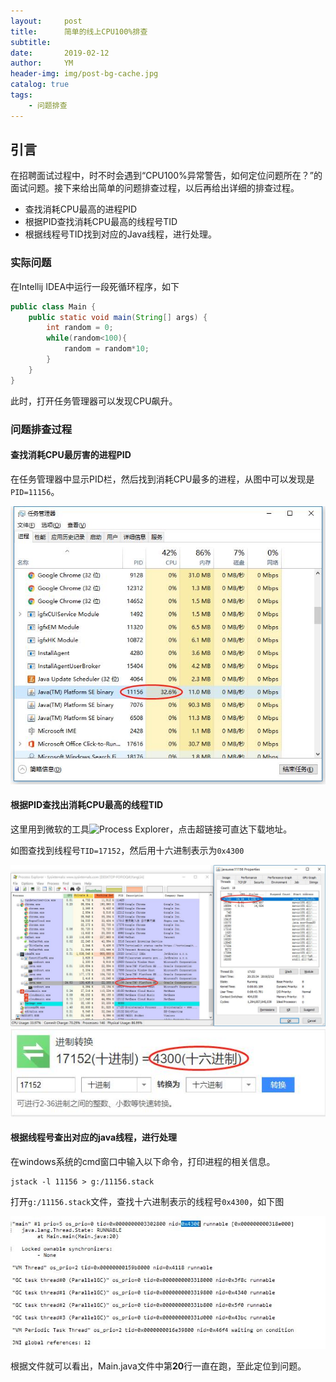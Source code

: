 ```yaml
---
layout:     post
title:      简单的线上CPU100%排查
subtitle:   
date:       2019-02-12
author:     YM
header-img: img/post-bg-cache.jpg
catalog: true
tags:
    - 问题排查
---
```


## 引言

在招聘面试过程中，时不时会遇到“CPU100%异常警告，如何定位问题所在？”的面试问题。接下来给出简单的问题排查过程，以后再给出详细的排查过程。

- 查找消耗CPU最高的进程PID
- 根据PID查找消耗CPU最高的线程号TID
- 根据线程号TID找到对应的Java线程，进行处理。

### 实际问题

在Intellij IDEA中运行一段死循环程序，如下

```java
public class Main {
    public static void main(String[] args) {
        int random = 0;
        while(random<100){
            random = random*10;
        }
    }
}
```

此时，打开任务管理器可以发现CPU飙升。

### 问题排查过程

#### 查找消耗CPU最厉害的进程PID

在任务管理器中显示PID栏，然后找到消耗CPU最多的进程，从图中可以发现是`PID=11156`。

<div align="center"><img src="https://raw.githubusercontent.com/LyricYang/LyricYang.github.io/master/img/2019021203.jpg"/></div>


#### 根据PID查找出消耗CPU最高的线程TID

这里用到微软的工具![Process Explorer](https://docs.microsoft.com/zh-cn/sysinternals/downloads/process-explorer)，点击超链接可直达下载地址。

如图查找到线程号`TID=17152`，然后用十六进制表示为`0x4300`

<div align="center"><img src="https://raw.githubusercontent.com/LyricYang/LyricYang.github.io/master/img/2019021202.jpg"/></div>

<div align="center"><img src="https://raw.githubusercontent.com/LyricYang/LyricYang.github.io/master/img/2019021204.jpg"/></div>

#### 根据线程号查出对应的java线程，进行处理

在windows系统的cmd窗口中输入以下命令，打印进程的相关信息。

```
jstack -l 11156 > g:/11156.stack
```

打开`g:/11156.stack`文件，查找十六进制表示的线程号`0x4300`，如下图

<div align="center"><img src="https://raw.githubusercontent.com/LyricYang/LyricYang.github.io/master/img/2019021201.jpg"/></div>

根据文件就可以看出，Main.java文件中第**20**行一直在跑，至此定位到问题。